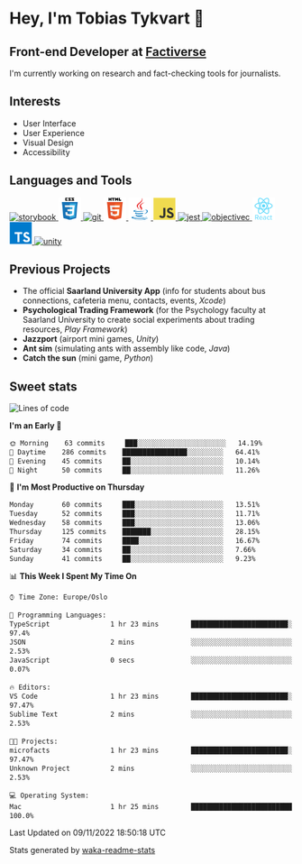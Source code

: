 # Hey, I'm Tobias Tykvart 🦉

## Front-end Developer at [Factiverse](https://www.factiverse.no/)

I'm currently working on research and fact-checking tools for journalists.

## Interests

- User Interface
- User Experience
- Visual Design
- Accessibility

## Languages and Tools

<!-- https://devicon.dev/ -->
<p align="left"> <a href="https://storybook.js.org/" target="_blank" rel="noreferrer"> <img src="https://cdn.jsdelivr.net/gh/devicons/devicon/icons/storybook/storybook-original.svg" alt="storybook" width="40" height="40"/> </a> <a href="https://www.w3schools.com/css/" target="_blank" rel="noreferrer"> <img src="https://raw.githubusercontent.com/devicons/devicon/master/icons/css3/css3-original-wordmark.svg" alt="css3" width="40" height="40"/> </a> <a href="https://git-scm.com/" target="_blank" rel="noreferrer"> <img src="https://www.vectorlogo.zone/logos/git-scm/git-scm-icon.svg" alt="git" width="40" height="40"/> </a> <a href="https://www.w3.org/html/" target="_blank" rel="noreferrer"> <img src="https://raw.githubusercontent.com/devicons/devicon/master/icons/html5/html5-original-wordmark.svg" alt="html5" width="40" height="40"/> </a> <a href="https://www.java.com" target="_blank" rel="noreferrer"> <img src="https://raw.githubusercontent.com/devicons/devicon/master/icons/java/java-original.svg" alt="java" width="40" height="40"/> </a> <a href="https://developer.mozilla.org/en-US/docs/Web/JavaScript" target="_blank" rel="noreferrer"> <img src="https://raw.githubusercontent.com/devicons/devicon/master/icons/javascript/javascript-original.svg" alt="javascript" width="40" height="40"/> </a> <a href="https://jestjs.io" target="_blank" rel="noreferrer"> <img src="https://www.vectorlogo.zone/logos/jestjsio/jestjsio-icon.svg" alt="jest" width="40" height="40"/> </a> <a href="https://developer.apple.com/library/archive/documentation/Cocoa/Conceptual/ProgrammingWithObjectiveC/Introduction/Introduction.html" target="_blank" rel="noreferrer"> <img src="https://www.vectorlogo.zone/logos/apple_objectivec/apple_objectivec-icon.svg" alt="objectivec" width="40" height="40"/> </a> <a href="https://reactjs.org/" target="_blank" rel="noreferrer"> <img src="https://raw.githubusercontent.com/devicons/devicon/master/icons/react/react-original-wordmark.svg" alt="react" width="40" height="40"/> </a> <a href="https://www.typescriptlang.org/" target="_blank" rel="noreferrer"> <img src="https://raw.githubusercontent.com/devicons/devicon/master/icons/typescript/typescript-original.svg" alt="typescript" width="40" height="40"/> </a> <a href="https://unity.com/" target="_blank" rel="noreferrer"> <img src="https://www.vectorlogo.zone/logos/unity3d/unity3d-icon.svg" alt="unity" width="40" height="40"/> </a> </p>

## Previous Projects

- The official **Saarland University App** (info for students about bus connections, cafeteria menu, contacts, events, _Xcode_)
- **Psychological Trading Framework** (for the Psychology faculty at Saarland University to create social experiments about trading resources, _Play Framework_)
- **Jazzport** (airport mini games, _Unity_)
- **Ant sim** (simulating ants with assembly like code, _Java_)
- **Catch the sun** (mini game, _Python_)

## Sweet stats

<!--START_SECTION:waka-->

![Lines of code](https://img.shields.io/badge/From%20Hello%20World%20I%27ve%20Written-191%20Thousand%20lines%20of%20code-blue)

**I'm an Early 🐤**

```text
🌞 Morning    63 commits     ███░░░░░░░░░░░░░░░░░░░░░░   14.19%
🌆 Daytime    286 commits    ████████████████░░░░░░░░░   64.41%
🌃 Evening    45 commits     ██░░░░░░░░░░░░░░░░░░░░░░░   10.14%
🌙 Night      50 commits     ██░░░░░░░░░░░░░░░░░░░░░░░   11.26%

```

📅 **I'm Most Productive on Thursday**

```text
Monday       60 commits     ███░░░░░░░░░░░░░░░░░░░░░░   13.51%
Tuesday      52 commits     ███░░░░░░░░░░░░░░░░░░░░░░   11.71%
Wednesday    58 commits     ███░░░░░░░░░░░░░░░░░░░░░░   13.06%
Thursday     125 commits    ███████░░░░░░░░░░░░░░░░░░   28.15%
Friday       74 commits     ████░░░░░░░░░░░░░░░░░░░░░   16.67%
Saturday     34 commits     ██░░░░░░░░░░░░░░░░░░░░░░░   7.66%
Sunday       41 commits     ██░░░░░░░░░░░░░░░░░░░░░░░   9.23%

```

📊 **This Week I Spent My Time On**

```text
⌚︎ Time Zone: Europe/Oslo

💬 Programming Languages:
TypeScript               1 hr 23 mins        ████████████████████████░   97.4%
JSON                     2 mins              ░░░░░░░░░░░░░░░░░░░░░░░░░   2.53%
JavaScript               0 secs              ░░░░░░░░░░░░░░░░░░░░░░░░░   0.07%

🔥 Editors:
VS Code                  1 hr 23 mins        ████████████████████████░   97.47%
Sublime Text             2 mins              ░░░░░░░░░░░░░░░░░░░░░░░░░   2.53%

🐱‍💻 Projects:
microfacts               1 hr 23 mins        ████████████████████████░   97.47%
Unknown Project          2 mins              ░░░░░░░░░░░░░░░░░░░░░░░░░   2.53%

💻 Operating System:
Mac                      1 hr 25 mins        █████████████████████████   100.0%

```

Last Updated on 09/11/2022 18:50:18 UTC

<!--END_SECTION:waka-->

Stats generated by [waka-readme-stats](https://github.com/anmol098/waka-readme-stats)
